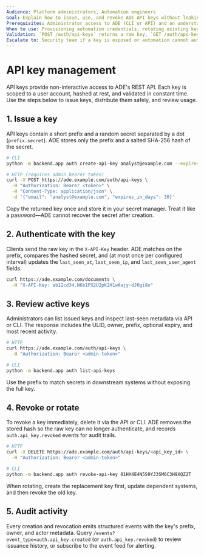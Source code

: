 ```yaml
---
Audience: Platform administrators, Automation engineers
Goal: Explain how to issue, use, and revoke ADE API keys without leaking the secret material.
Prerequisites: Administrator access to ADE (CLI or API) and an understanding of the systems that will store the API key.
When to use: Provisioning automation credentials, rotating existing keys, or auditing recent API key activity.
Validation: `POST /auth/api-keys` returns a raw key, `GET /auth/api-keys` lists metadata with last-seen timestamps, and revoked keys no longer authenticate.
Escalate to: Security team if a key is exposed or automation cannot authenticate after rotation.
---
```


# API key management

API keys provide non-interactive access to ADE's REST API. Each key is scoped to a user account, hashed at rest, and validated in constant time. Use the steps below to issue keys, distribute them safely, and review usage.

## 1. Issue a key

API keys contain a short prefix and a random secret separated by a dot (`prefix.secret`). ADE stores only the prefix and a salted SHA-256 hash of the secret.

```bash
# CLI
python -m backend.app auth create-api-key analyst@example.com --expires-in-days 30

# HTTP (requires admin bearer token)
curl -X POST https://ade.example.com/auth/api-keys \
  -H "Authorization: Bearer <token>" \
  -H "Content-Type: application/json" \
  -d '{"email": "analyst@example.com", "expires_in_days": 30}'
```

Copy the returned key once and store it in your secret manager. Treat it like a password—ADE cannot recover the secret after creation.

## 2. Authenticate with the key

Clients send the raw key in the `X-API-Key` header. ADE matches on the prefix, compares the hashed secret, and (at most once per configured interval) updates the `last_seen_at`, `last_seen_ip`, and `last_seen_user_agent` fields.

```bash
curl https://ade.example.com/documents \
  -H "X-API-Key: ab12cd34.N6b1PX2U2pK2H1wAajy-dJ0gi8o"
```

## 3. Review active keys

Administrators can list issued keys and inspect last-seen metadata via API or CLI. The response includes the ULID, owner, prefix, optional expiry, and most recent activity.

```bash
# HTTP
curl https://ade.example.com/auth/api-keys \
  -H "Authorization: Bearer <admin-token>"

# CLI
python -m backend.app auth list-api-keys
```

Use the prefix to match secrets in downstream systems without exposing the full key.

## 4. Revoke or rotate

To revoke a key immediately, delete it via the API or CLI. ADE removes the stored hash so the raw key can no longer authenticate, and records `auth.api_key.revoked` events for audit trails.

```bash
# HTTP
curl -X DELETE https://ade.example.com/auth/api-keys/<api_key_id> \
  -H "Authorization: Bearer <admin-token>"

# CLI
python -m backend.app auth revoke-api-key 01HX4E4N5S9YJ3SM6C3H9XQZ2T
```

When rotating, create the replacement key first, update dependent systems, and then revoke the old key.

## 5. Audit activity

Every creation and revocation emits structured events with the key's prefix, owner, and actor metadata. Query `/events?event_type=auth.api_key.created` (or `auth.api_key.revoked`) to review issuance history, or subscribe to the event feed for alerting.
